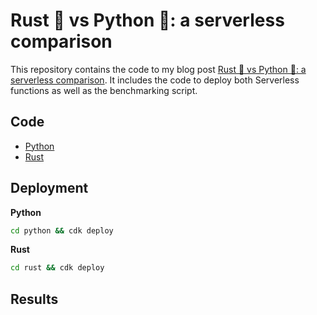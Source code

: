 # Rust 🦀 vs Python 🐍: a serverless comparison

This repository contains the code to my blog post [Rust 🦀 vs Python 🐍: a serverless comparison](). It includes the code to deploy both Serverless functions as well as the benchmarking script. 

## Code

* [Python](./python)
* [Rust](./rust)

## Deployment

**Python**

```bash
cd python && cdk deploy
```

**Rust**

```bash
cd rust && cdk deploy
```

## Results